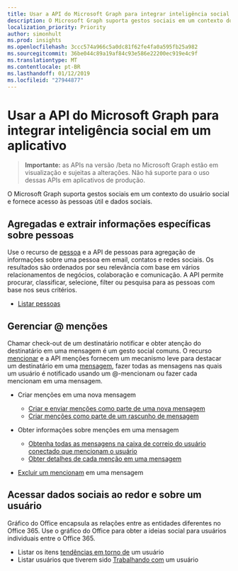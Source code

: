 ```yaml
---
title: Usar a API do Microsoft Graph para integrar inteligência social em um aplicativo
description: O Microsoft Graph suporta gestos sociais em um contexto do usuário social e fornece acesso às pessoas útil e dados sociais.
localization_priority: Priority
author: simonhult
ms.prod: insights
ms.openlocfilehash: 3ccc574a966c5a0dc81f62fe4fa0a595fb25a982
ms.sourcegitcommit: 36be044c89a19af84c93e586e22200ec919e4c9f
ms.translationtype: MT
ms.contentlocale: pt-BR
ms.lasthandoff: 01/12/2019
ms.locfileid: "27944877"
---
```

# <a name="use-the-microsoft-graph-api-to-integrate-social-intelligence-in-an-app"></a>Usar a API do Microsoft Graph para integrar inteligência social em um aplicativo

> **Importante:** as APIs na versão /beta no Microsoft Graph estão em visualização e sujeitas a alterações. Não há suporte para o uso dessas APIs em aplicativos de produção.

O Microsoft Graph suporta gestos sociais em um contexto do usuário social e fornece acesso às pessoas útil e dados sociais.

## <a name="aggregate-and-extract-specific-information-about-people"></a>Agregadas e extrair informações específicas sobre pessoas

Use o recurso de [pessoa](../resources/person.md) e a API de pessoas para agregação de informações sobre uma pessoa em email, contatos e redes sociais. Os resultados são ordenados por seu relevância com base em vários relacionamentos de negócios, colaboração e comunicação. A API permite procurar, classificar, selecione, filter ou pesquisa para as pessoas com base nos seus critérios.

- [Listar pessoas](../api/user-list-people.md)

## <a name="manage--mentions"></a>Gerenciar @ menções

Chamar check-out de um destinatário notificar e obter atenção do destinatário em uma mensagem é um gesto social comuns.
O recurso [mencionar](../resources/mention.md) e a API menções fornecem um mecanismo leve para destacar um destinatário em uma [mensagem](../resources/message.md), fazer todas as mensagens nas quais um usuário é notificado usando um @-mencionam ou fazer cada mencionam em uma mensagem.

<!--
Include the next sentence when supporting events.

**Mention** is also supported by [Event](../resources/event.md).

-->

- Criar menções em uma nova mensagem

  - [Criar e enviar menções como parte de uma nova mensagem](../api/user-sendmail.md#request-2)
  - [Criar menções como parte de um rascunho de mensagem](../api/user-post-messages.md#request-2)

- Obter informações sobre menções em uma mensagem

  - [Obtenha todas as mensagens na caixa de correio do usuário conectado que mencionam o usuário](../api/user-list-messages.md#request-2)
  - [Obter detalhes de cada menção em uma mensagem](../api/message-get.md#request-2)

- [Excluir um mencionam](../api/message-delete.md#request-2) em uma mensagem

## <a name="access-social-data-around-and-about-a-user"></a>Acessar dados sociais ao redor e sobre um usuário

Gráfico do Office encapsula as relações entre as entidades diferentes no Office 365. Use o gráfico do Office para obter a ideias social para usuários individuais entre o Office 365.

- Listar os itens [tendências em torno de](../api/insights-list-trending.md) um usuário
- Listar usuários que tiverem sido [Trabalhando com](../api/user-list-people.md) um usuário
